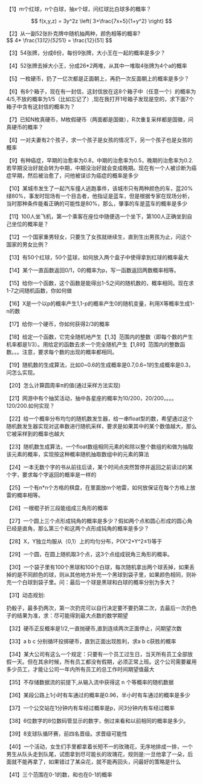 <script type="text/javascript"  
   src="http://cdn.mathjax.org/mathjax/latest/MathJax.js?config=TeX-AMS-MML_HTMLorMML">  
</script>  



【1】m个红球，n个白球，抽x个球，问红球比白球多的概率？




$$ f(x,y,z) = 3y^2z \left( 3+\frac{7x+5}{1+y^2} \right) $$



【2】从一副52张扑克牌中随机抽两种，颜色相等的概率?  
$$ 4* \frac{13*12}{52*51} = \frac{12}{51] $$


【3】54张牌，分成6份，每份9张牌，大小王在一起的概率是多少？

【4】52张牌去掉大小王，分成26*2两堆，从其中一堆取4张牌为4个a的概率 


【5】一枚硬币，扔了一亿次都是正面朝上，再扔一次反面朝上的概率是多少？

【6】有8个箱子，现在有一封信，这封信放在这8个箱子中（任意一个）的概率为4/5,不放的概率为1/5（比如忘记了）,现在我打开1号箱子发现是空的，求下面7个箱子中含有这封信的概率为？

【7】已知N枚真硬币，M枚假硬币（两面都是国徽），R次重复采样都是国徽，问真硬币的概率？

【8】一对夫妻有2个孩子，求一个孩子是女孩的情况下，另一个孩子也是女孩的概率 

【9】有种癌症，早期的治愈率为0.8，中期的治愈率为0.5，晚期的治愈率为0.2.若早期没治好就会转为中期，中期没治好就会变成晚期。现在有一个人被诊断为癌症早期，然后被治愈了，问他被误诊为癌症的概率是多少

【10】某城市发生了一起汽车撞人逃跑事件，该城市只有两种颜色的车，蓝20%绿80%，事发时现场有一个目击者，他指证是蓝车，但是根据专家在现场分析，当时那种条件能看正确的可能性是80%，那么，肇事的车是蓝车的概率是多少

【11】100人坐飞机，第一个乘客在座位中随便选一个坐下，第100人正确坐到自己坐位的概率是？

【12】一个国家重男轻女，只要生了女孩就继续生，直到生出男孩为止，问这个国家的男女比例？

【13】有50个红球，50个蓝球，如何放入两个盒子中使得拿到红球的概率最大 

【14】某个一直函数返回0/1，0的概率为p，写一函数返回两数概率相等。 

【15】给你一个函数，这个函数是能得出1-5之间的随机数的，概率相同。现在求1-7之间随机函数，你如何做 

【16】X是一个以p的概率产生1,1-p的概率产生0的随机变量，利用X等概率生成1-n的数 


【17】给你一个硬币，你如何获得2/3的概率

【18】给定一个函数，它完全随机地产生【1,3】范围内的整数（即每个数的产生机率都是1/3）。用给定的函数去求一个完全随机产生【1,89】范围内的整数函数。。。注意，要求每个数的出现的概率都相同。 

【19】随机数的生成算法，比如0~0.6的生成概率是0.7,0.6~1的生成概率是0.3，问怎么实现。 

【20】怎么计算圆周率π的值(通过采样方法实现)

【21】网游中有个抽奖活动，抽中各星座的概率为10/200，20/200，。。。120/200.如何实现？ 

【22】给一个概率分布均匀的随机数发生器，给一串float型的数，希望通过这个随机数发生器实现对这串数进行随机采样，要求是如果其中的某个数值越大，那么它被采样到的概率也越大 

【23】随机数生成算法，一个float数组相同元素的和除以整个数组的和做为抽取该元素的概率，实现按这种概率随机抽取数组中的元素的算法

【24】一本无数个字的书从前往后读，某个时间点突然暂停并返回之前读过的某个字，要求每个字返回的概率是一样的

【25】一个有n*n个方格的棋盘，在里面放m个地雷，如何放保证在每个方格上放雷的概率相等。 

【26】一根棍子折三段能组成三角形的概率

【27】一个圆上三个点形成钝角的概率是多少？假如两个点和圆心形成的圆心角已经是直角，那么第三个和这两个点形成钝角的概率是多少？

【28】X，Y独立均服从（0,1）上的均匀分布，P{X^2+Y^2≤1}等于 

【29】一个圆，在圆上随机取3个点，这3个点组成锐角三角形的概率。 

【30】一个袋子里有100个黑球和100个白球，每次随机拿出两个球丢掉，如果丢掉的是不同颜色的球，则从其他地方补充一个黑球到袋子里，如果颜色相同，则补充一个白球到袋子里。问：最后一个球是黑球和白球的概率分别为多大？

【31】动态规划:

扔骰子，最多扔两次，第一次扔完可以自行决定要不要扔第二次，去最后一次扔色子的结果为准，求：尽可能得到最大点数的数学期望

【32】硬币正反概率是1/2,一直抛硬币,直到连续两次正面停止，问期望次数 

【33】a b c 分别循环投掷硬币，直到正面出现胜利，求a b c获胜的概率 

【34】某大公司有这么一个规定：只要有一个员工过生日，当天所有员工全部放假一天。但在其余时候，所有员工都没有假期，必须正常上班。这个公司需要雇用多少员工，才能让公司一年内所有员工的总工作时间期望值最大

【35】不存储数据流的前提下,从输入流中获得这 n 个等概率的随机数据 

【36】某段公路上1小时有车通过的概率是0.96，半小时有车通过的概率是多少 

【37】一个公交站在1分钟内有车经过概率是p，问3分钟内有车经过概率 

【38】6位数字的8位数码管显示的数字，倒过来看和以前相同的概率是多少。 

【39】8支球队循环赛，前四名晋级。求晋级可能性

【40】一个活动，女生们手里都拿着长短不一的玫瑰花，无序地排成一排，一个男生从队头走到队尾，试图拿到尽可能长的玫瑰花，规则是:一旦他拿了一朵，后面就不能再拿了，如果错过了某朵花，就不能再回头，问最好的策略是什么

【41】三个范围在0-1的数，和也在0-1的概率
